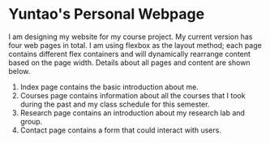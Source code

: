 # Yuntao's Personal Webpage

I am designing my website for my course project. My current version has four web pages in total. I am using flexbox as the layout method; each page contains different flex containers and will dynamically rearrange content based on the page width. Details about all pages and content are shown below.
1.	Index page contains the basic introduction about me.
2.	Courses page contains information about all the courses that I took during the past and my class schedule for this semester.
3.	Research page contains an introduction about my research lab and group.
4.	Contact page contains a form that could interact with users. 